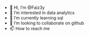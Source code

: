 - 👋 Hi, I’m @Faiz3y
- 👀 I’m interested in data analytics
- 🌱 I’m currently learning sql
- 💞️ I’m looking to collaborate on github
- 📫 How to reach me 

<!---
Faiz3y/Faiz3y is a ✨ special ✨ repository because its `README.md` (this file) appears on your GitHub profile.
You can click the Preview link to take a look at your changes.
--->
